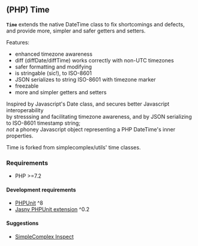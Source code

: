 ## (PHP) Time ##

**``` Time ```** extends the native DateTime class to fix shortcomings and defects,  
and provide more, simpler and safer getters and setters.

Features:
 * enhanced timezone awareness
 * diff (diffDate/diffTime) works correctly with non-UTC timezones
 * safer formatting and modifying
 * is stringable (sic!), to ISO-8601
 * JSON serializes to string ISO-8601 with timezone marker
 * freezable
 * more and simpler getters and setters
 
Inspired by Javascript's Date class, and secures better Javascript interoperability  
by stresssing and facilitating timezone awareness, and by JSON serializing to ISO-8601 timestamp string;  
_not_ a phoney Javascript object representing a PHP DateTime's inner properties. 

Time is forked from simplecomplex/utils' time classes.

### Requirements ###

- PHP >=7.2

#### Development requirements ####
- [PHPUnit](https://github.com/sebastianbergmann/phpunit) ^8
- [Jasny PHPUnit extension](https://github.com/jasny/phpunit-extension) ^0.2

#### Suggestions ####
- [SimpleComplex Inspect](https://github.com/simplecomplex/inspect)
